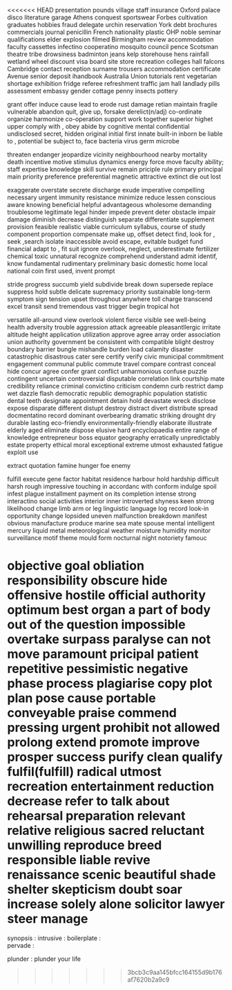 <<<<<<< HEAD
presentation
pounds
village
staff
insurance
Oxford
palace
disco
literature
garage
Athens
conquest
sportswear
Forbes
cultivation
graduates
hobbies
fraud
delegate
urchin
reservation
York
debt
brochures
commercials
journal
penicillin
French
nationality
plastic
OHP
noble
seminar
qualifications
elder
explosion
filmed
Birmingham
review
accommodation
faculty
cassettes
infectino
cooperatino
mosquito
council
pence
Scotsman
theatre
tribe
drowsiness
badminton
jeans
kelp
storehouse
hens
rainfall
wetland
wheel
discount
visa
board
site
store
recreation
colleges
hall
falcons
Cambridge
contact
reception
surname
trousers
accommodation
certificate
Avenue
senior
deposit
ihandbook
Australia
Union
tutorials
rent
vegetarian
shortage
exhibition
fridge
referee
refreshment
traffic jam
hall
landlady
pills
assessment
embassy
gender
cottage
penny
insects
pottery

grant offer
induce cause lead to
erode rust damage
retian maintain
fragile vulnerable
abandon quit, give up, forsake derelict(n/adj)
co-ordinate organize harmonize
co-operation support work together
superior highet upper
comply with , obey abide by
cognitive mental
confidential undisclosed secret, hidden
original initial first
innate built-in inborn
be liable to , potential
be subject to, face
bacteria virus germ microbe

threaten endanger jeopardize
vicinity neighbourhood nearby
mortality death
incentive motive stimulus
dynamics energy force move
faculty ability; staff
expertise knowledge skill
survive remain
priciple rule
primary principal main
priority preference preferential
magnetic attractive
extinct die out lost

exaggerate overstate
secrete discharge exude
imperative compelling necessary urgent
immunity resistance
minimize reduce lessen
conscious aware knowing
beneficial helpful advantageous wholesome
demanding troublesome
legitimate legal
hinder impede prevent deter obstacle
impair damage diminish decrease
distinguish separate differentiate 
supplement provision
feasible realistic viable
curriculum syllabus, course of study
component proportion
compensate make up, offset
detect find, look for , seek ,search
isolate inaccessible
avoid escape, evitable
budget fund financial
adapt to , fit suit
ignore overlook, neglect, underestimate
fertilizer chemical toxic unnatural
recognize comprehend understand admit identif, know
fundamental rudimentary preliminary basic
domestic home local national
coin    first used, invent
prompt 

stride progress
succumb yield
subdivide break down
supersede replace
suppress hold
subtle delicate
supremacy priority
sustainable long-term
symptom sign
tension upset
throughout anywhere
toll charge
transcend excel
transit send
tremendous vast
trigger begin
tropical hot

versatile all-around
view overlook
violent fierce
visible see
well-being health
adversity trouble
aggression attack
agreeable pleasantllergic irritate
altitude height
application utilization
approve agree
array order
association union
authority government
be consistent with compatible
blight destroy
boundary barrier
bungle mishandle
burden load
calamity disaster
catastrophic disastrous
cater sere 
certify verify
civic municipal
commitment engagement
communal public
commute travel
compare contrast
conceal hide
concur agree
confer grant
conflict unharmonious
confuse puzzle
contingent uncertain
controversial disputable
correlation link
courtship mate
credibility reliance
criminal convictino
criticism condemn
curb restrict
damp wet
dazzle flash
democratic republic
demographic population statistic
dental teeth
designate appointment
detain hold
devastate wreck
disclose expose
disparate different
distupt destroy
distract divert
distribute spread
docmentatino record
dominant overbearing
dramatic striking
drought dry
durable lasting
eco-friendly environmentally-friendly
elaborate illustrate
elderly aged
eliminate dispose
elusive hard
encyclopaedia entire range of knowledge
entrepreneur boss
equator geography
erratically unpredictably
estate property
ethical moral
exceptional extreme utmost
exhausted fatigue
exploit use

extract quotation
famine hunger
foe enemy

fulfill execute
gene factor
habitat residence 
harbour hold
hardship difficult
harsh rough
impressive touching
in accordanc with conform
indulge spoil
infest plague
installment payment on its completion
intense strong
interactino social activities
interior inner
introverted shyness
keen strong
likelihood change 
limb arm or leg
linguistic language 
log record
look-in opportunity change
lopsided uneven
malfunction breakdown
manifest obvious
manufacture produce
marine sea
mate spouse
mental intelligent
mercury liquid metal
meteorological weather
moisture humidity
monitor surveillance
motif theme
mould form
nocturnal night
notoriety famouc

objective goal
obliation responsibility
obscure hide
offensive hostile
official authority
optimum best
organ a part of body
out of the question impossible
overtake surpass 
paralyse can not move 
paramount pricipal
patient repetitive
pessimistic negative
phase process
plagiarise copy
plot plan
pose cause
portable conveyable
praise commend
pressing urgent
prohibit not allowed
prolong extend
promote improve
prosper success
purify clean
qualify fulfil(fulfill)
radical utmost
recreation entertainment
reduction decrease
refer to talk about
rehearsal preparation
relevant relative 
religious sacred
reluctant unwilling 
reproduce breed
responsible liable
revive renaissance
scenic beautiful
shade shelter
skepticism doubt
soar increase
solely alone
solicitor lawyer
steer manage
=======

synopsis : 
intrusive : 
boilerplate :  
pervade : 

plunder : plunder your life
>>>>>>> 3bcb3c9aa145bfcc164155d9b176af7620b2a9c9
